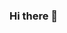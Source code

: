 ### Hi there 👋

<!--
**stephaned68/stephaned68** is a ✨ _special_ ✨ repository because its `README.md` (this file) appears on your GitHub profile.

Here are some ideas to get you started:

- 🔭 I’m currently working on Javascript 
- 🌱 I’m currently learning Subversion SCM
- 🤔 I’m looking for help with ...
- 💬 Ask me about C#, PHP, Javascript, Java, ProvideX
- 📫 How to reach me: sdevouard@gmail.com
- 😄 Pronouns: he/his
- ⚡ Fun fact: ...
-->
